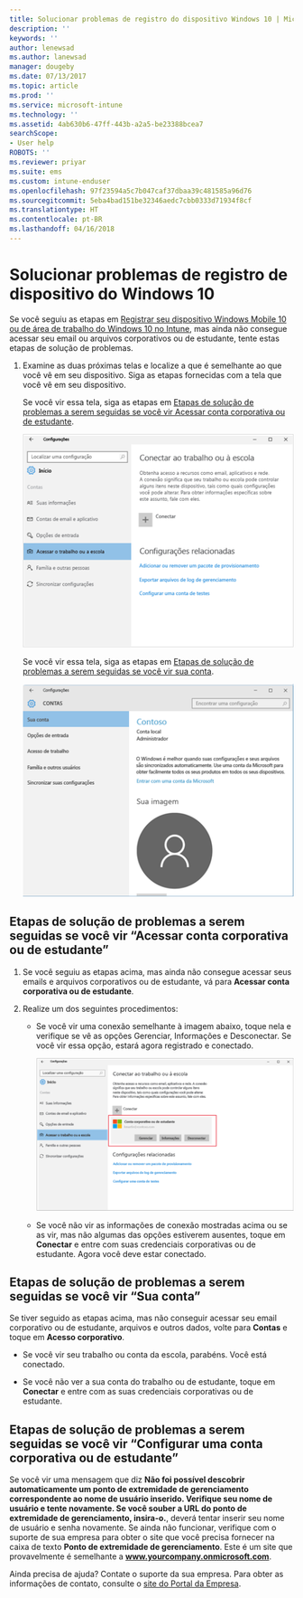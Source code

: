 ```yaml
---
title: Solucionar problemas de registro do dispositivo Windows 10 | Microsoft Docs
description: ''
keywords: ''
author: lenewsad
ms.author: lanewsad
manager: dougeby
ms.date: 07/13/2017
ms.topic: article
ms.prod: ''
ms.service: microsoft-intune
ms.technology: ''
ms.assetid: 4ab630b6-47ff-443b-a2a5-be23388bcea7
searchScope:
- User help
ROBOTS: ''
ms.reviewer: priyar
ms.suite: ems
ms.custom: intune-enduser
ms.openlocfilehash: 97f23594a5c7b047caf37dbaa39c481585a96d76
ms.sourcegitcommit: 5eba4bad151be32346aedc7cbb0333d71934f8cf
ms.translationtype: HT
ms.contentlocale: pt-BR
ms.lasthandoff: 04/16/2018
---
```

# <a name="troubleshoot-your-windows-10-device-enrollment"></a>Solucionar problemas de registro de dispositivo do Windows 10
Se você seguiu as etapas em [Registrar seu dispositivo Windows Mobile 10 ou de área de trabalho do Windows 10 no Intune](enroll-your-w10-phone-or-w10-pc-windows.md), mas ainda não consegue acessar seu email ou arquivos corporativos ou de estudante, tente estas etapas de solução de problemas.

1.  Examine as duas próximas telas e localize a que é semelhante ao que você vê em seu dispositivo. Siga as etapas fornecidas com a tela que você vê em seu dispositivo.

    Se você vir essa tela, siga as etapas em [Etapas de solução de problemas a serem seguidas se você vir Acessar conta corporativa ou de estudante](#troubleshooting-steps-to-follow-if-you-see-access-work-or-school).

    ![settings-accounts-access-work-or-school](./media/w10-enroll-rs1-connect-to-work-or-school.png)

    Se você vir essa tela, siga as etapas em [Etapas de solução de problemas a serem seguidas se você vir sua conta](#troubleshooting-steps-to-follow-if-you-see-your-account).

    ![settings-accounts-your-account](./media/W10-enroll-2-accounts-your-account.png)

## <a name="troubleshooting-steps-to-follow-if-you-see-access-work-or-school"></a>Etapas de solução de problemas a serem seguidas se você vir “Acessar conta corporativa ou de estudante”

1. Se você seguiu as etapas acima, mas ainda não consegue acessar seus emails e arquivos corporativos ou de estudante, vá para **Acessar conta corporativa ou de estudante**.

2. Realize um dos seguintes procedimentos:

   - Se você vir uma conexão semelhante à imagem abaixo, toque nela e verifique se vê as opções Gerenciar, Informações e Desconectar. Se você vir essa opção, estará agora registrado e conectado.

     ![validate-successful-enrollment](./media/w10-enroll-rs1-validate-successful-enrollment.png)

   - Se você não vir as informações de conexão mostradas acima ou se as vir, mas não algumas das opções estiverem ausentes, toque em **Conectar** e entre com suas credenciais corporativas ou de estudante. Agora você deve estar conectado.

## <a name="troubleshooting-steps-to-follow-if-you-see-your-account"></a>Etapas de solução de problemas a serem seguidas se você vir “Sua conta”

Se tiver seguido as etapas acima, mas não conseguir acessar seu email corporativo ou de estudante, arquivos e outros dados, volte para **Contas** e toque em **Acesso corporativo**.

- Se você vir seu trabalho ou conta da escola, parabéns. Você está conectado.

- Se você não ver a sua conta do trabalho ou de estudante, toque em **Conectar** e entre com as suas credenciais corporativas ou de estudante.

## <a name="troubleshooting-steps-to-follow-if-you-see-set-up-a-work-or-school-account"></a>Etapas de solução de problemas a serem seguidas se você vir “Configurar uma conta corporativa ou de estudante”

Se você vir uma mensagem que diz <strong>Não foi possível descobrir automaticamente um ponto de extremidade de gerenciamento correspondente ao nome de usuário inserido. Verifique seu nome de usuário e tente novamente. Se você souber a URL do ponto de extremidade de gerenciamento, insira-o.</strong>, deverá tentar inserir seu nome de usuário e senha novamente. Se ainda não funcionar, verifique com o suporte de sua empresa para obter o site que você precisa fornecer na caixa de texto <strong>Ponto de extremidade de gerenciamento</strong>. Este é um site que provavelmente é semelhante a <strong>www.yourcompany.onmicrosoft.com</strong>.

Ainda precisa de ajuda? Contate o suporte da sua empresa. Para obter as informações de contato, consulte o [site do Portal da Empresa](https://portal.manage.microsoft.com#HelpDeskDialog).
